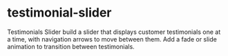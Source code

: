 # testimonial-slider
Testimonials Slider build a slider that displays customer testimonials one at a time, with navigation arrows to move between them. Add a fade or slide animation to transition between testimonials.
